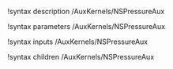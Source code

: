!syntax description /AuxKernels/NSPressureAux

!syntax parameters /AuxKernels/NSPressureAux

!syntax inputs /AuxKernels/NSPressureAux

!syntax children /AuxKernels/NSPressureAux
